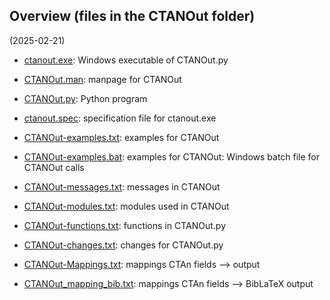 ## Overview (files in the CTANOut folder)
(2025-02-21)

* [ctanout.exe](./ctanout.exe "Windows executable of CTANOut.py"):
   Windows executable of CTANOut.py

* [CTANOut.man](./CTANOut.man "manpage for CTANOut"):
   manpage for CTANOut

* [CTANOut.py](./CTANOut.py "Python program"):
   Python program

* [ctanout.spec](./ctanout.spec "specification file for ctanout.exe"):
   specification file for ctanout.exe

* [CTANOut-examples.txt](./CTANOut-examples.txt "examples for CTANOut"):
   examples for CTANOut

* [CTANOut-examples.bat](./CTANOut-examples.bat "Windows batch file for CTANOut calls"):
   examples for CTANOut: Windows batch file for CTANOut calls

* [CTANOut-messages.txt](./CTANOut-messages.txt "messages for CTANOut"):
   messages in CTANOut 

* [CTANOut-modules.txt](./CTANOut-modules.txt "modules used in CTANOut.py"):
   modules used in CTANOut

* [CTANOut-functions.txt](./CTANOut-functions.txt "functions in CTANOut.py"):
   functions in CTANOut.py

* [CTANOut-changes.txt](./CTANOut-changes.txt "changes for CTANOut.py"):
   changes for CTANOut.py

* [CTANOut-Mappings.txt](./CTANOut-Mappings.txt "mappings CTAn fields --> output"):
   mappings CTAn fields --> output

* [CTANOut_mapping_bib.txt](./CTANOut_mapping_bib.txt "mappings CTAn fields --> BibLaTeX output"):
   mappings CTAn fields --> BibLaTeX output

